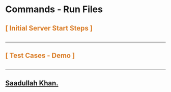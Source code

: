 # Commands - Run Files


<details>
<summary style="list-style: none; color: #da7d27">

## **[ Initial Server Start Steps ]**
</summary>

Run below command to start server 
```
python ./manage.py runserver
```
It will spin server at `8000` port, if you want to use another port pass next to the `runserver` command
```
python ./manage.py runserver <port-no>
```

Now, we get our base part that will be in below format:
```
http://127.0.0.1:<port-no>
```

Make sure to also check the port_no in [`demo.py`](./demo.py)


</details>

---

<details>
<summary style="list-style: none; color: #da7d27">

## **[ Test Cases - Demo ]**
</summary>

After the Server start, you can run [`demo.py`](./demo.py) to run test cases for the **API**.
_Run in anther terminal/cmd window, **not  close the server terminal/cmd it will terminate our localhost!**_

```
python ./demo.py
```
</details>

---
## [Saadullah Khan.](https://www.linkedin.com/in/Saadullahkhan3)
